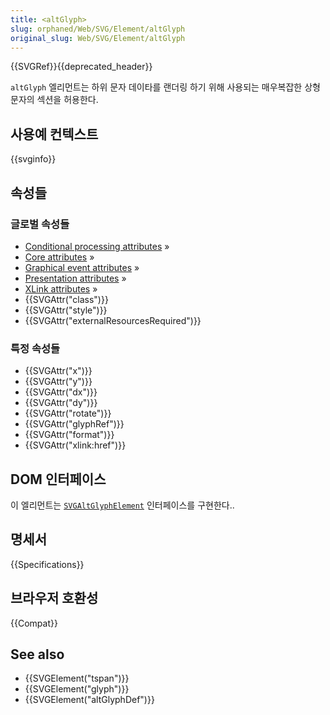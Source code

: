 ```yaml
---
title: <altGlyph>
slug: orphaned/Web/SVG/Element/altGlyph
original_slug: Web/SVG/Element/altGlyph
---
```


{{SVGRef}}{{deprecated_header}}

`altGlyph` 엘리먼트는 하위 문자 데이타를 랜더링 하기 위해 사용되는 매우복잡한 상형문자의 섹션을 허용한다.

## 사용예 컨텍스트

{{svginfo}}

## 속성들

### 글로벌 속성들

- [Conditional processing attributes](/en-US/SVG/Attribute#ConditionalProccessing) »
- [Core attributes](/en-US/SVG/Attribute#Core) »
- [Graphical event attributes](/en-US/SVG/Attribute#GraphicalEvent) »
- [Presentation attributes](/en-US/SVG/Attribute#Presentation) »
- [XLink attributes](/en-US/SVG/Attribute#XLink) »
- {{SVGAttr("class")}}
- {{SVGAttr("style")}}
- {{SVGAttr("externalResourcesRequired")}}

### 특정 속성들

- {{SVGAttr("x")}}
- {{SVGAttr("y")}}
- {{SVGAttr("dx")}}
- {{SVGAttr("dy")}}
- {{SVGAttr("rotate")}}
- {{SVGAttr("glyphRef")}}
- {{SVGAttr("format")}}
- {{SVGAttr("xlink:href")}}

## DOM 인터페이스

이 엘리먼트는 [`SVGAltGlyphElement`](/en-US/docs/Web/API/SVGAltGlyphElement) 인터페이스를 구현한다..

## 명세서

{{Specifications}}

## 브라우저 호환성

{{Compat}}

## See also

- {{SVGElement("tspan")}}
- {{SVGElement("glyph")}}
- {{SVGElement("altGlyphDef")}}
